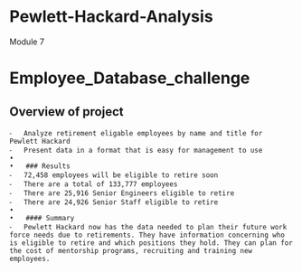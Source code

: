 # Pewlett-Hackard-Analysis
Module 7
# Employee_Database_challenge

## Overview of project
	⁃	Analyze retirement eligable employees by name and title for Pewlett Hackard
	⁃	Present data in a format that is easy for management to use
	•	
	•	### Results
	⁃	72,458 employees will be eligible to retire soon
	⁃	There are a total of 133,777 employees
	⁃	There are 25,916 Senior Engineers eligible to retire
	⁃	There are 24,926 Senior Staff eligible to retire
	•	
	•	#### Summary
	⁃	Pewlett Hackard now has the data needed to plan their future work force needs due to retirements. They have information concerning who is eligible to retire and which positions they hold. They can plan for the cost of mentorship programs, recruiting and training new employees.
